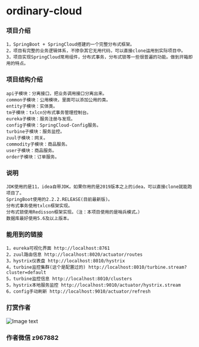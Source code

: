 # ordinary-cloud

### 项目介绍
    1，SpringBoot + SpringCloud搭建的一个完整分布式框架。
    2，项目有完整的业务逻辑体系，不掺杂其它无用代码，可以直接clone运用到实际项目中。
    3，项目实现SpringCloud常用组件，分布式事务，分布式锁等一些很普遍的功能。做到开箱即用的特点。

### 项目结构介绍
    api子模块：分离接口，把业务调用接口分离出来。
    common子模块：公用模块，里面可以添加公用的类。
    entity子模块：实体类。
    tm子模块：txlcn分布式事务管理控制台。
    eureka子模块：服务注册与发现。
    config子模块：SpringCloud-Config服务。
    turbine子模块：服务监控。
    zuul子模块：网关。
    commodity子模块：商品服务。
    user子模块：商品服务。
    order子模块：订单服务。

### 说明
    JDK使用的是11，idea自带JDK。如果你用的是2019版本之上的idea，可以直接clone就能跑项目了。
    SpringBoot使用的2.2.2.RELEASE(目前最新版)。
    分布式事务使用txlcn框架实现。
    分布式锁使用Redisson框架实现。（注：本项目使用的是哨兵模式。）
    数据库最好使用5.6及以上版本。
    
### 能用到的链接
    1，eureka可视化界面 http://localhost:8761
    2，zuul路由信息 http://localhost:8020/actuator/routes
    3，hystrix仪表盘 http://localhost:8010/hystrix
    4，turbine监控集群(这个是配置过的) http://localhost:8010/turbine.stream?cluster=default
    5，turbine监控信息 http://localhost:8010/clusters
    5，hystrix本地服务监控 http://localhost:9010/actuator/hystrix.stream
    6，config手动刷新 http://localhost:9010/actuator/refresh
    
### 打赏作者
![Image text](https://github.com/HyacinthFlower/ordinary-cloud/zhifubao.png)
    
### 作者微信 z967882
